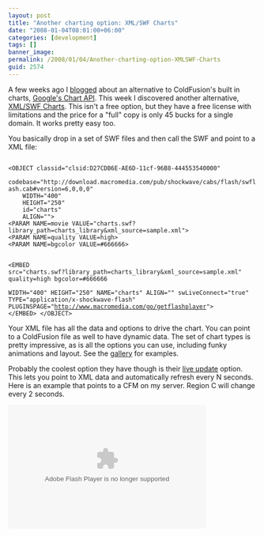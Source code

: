 ```yaml
---
layout: post
title: "Another charting option: XML/SWF Charts"
date: "2008-01-04T08:01:00+06:00"
categories: [development]
tags: []
banner_image: 
permalink: /2008/01/04/Another-charting-option-XMLSWF-Charts
guid: 2574
---
```


A few weeks ago I <a href="http://www.raymondcamden.com/index.cfm/2007/12/10/Googles-Charting-API">blogged</a> about an alternative to ColdFusion's built in charts, <a href="http://code.google.com/apis/chart/">Google's Chart API</a>. This week I discovered another alternative, <a href="http://www.maani.us/xml_charts/index.php">XML/SWF Charts</a>. This isn't a free option, but they have a free license with limitations and the price for a "full" copy is only 45 bucks for a single domain. It works pretty easy too.
<!--more-->
You basically drop in a set of SWF files and then call the SWF and point to a XML file:

<code>
&lt;OBJECT classid="clsid:D27CDB6E-AE6D-11cf-96B8-444553540000"
	codebase="http://download.macromedia.com/pub/shockwave/cabs/flash/swflash.cab#version=6,0,0,0" 
	WIDTH="400" 
	HEIGHT="250" 
	id="charts" 
	ALIGN=""&gt;
&lt;PARAM NAME=movie VALUE="charts.swf?library_path=charts_library&xml_source=sample.xml"&gt;
&lt;PARAM NAME=quality VALUE=high&gt;
&lt;PARAM NAME=bgcolor VALUE=#666666&gt;

&lt;EMBED src="charts.swf?library_path=charts_library&xml_source=sample.xml"
       quality=high 
       bgcolor=#666666  
       WIDTH="400" 
       HEIGHT="250" 
       NAME="charts" 
       ALIGN="" 
       swLiveConnect="true" 
       TYPE="application/x-shockwave-flash" 
       PLUGINSPAGE="http://www.macromedia.com/go/getflashplayer"&gt;
&lt;/EMBED&gt;
&lt;/OBJECT&gt;
</code>

Your XML file has all the data and options to drive the chart. You can point to a ColdFusion file as well to have dynamic data. The set of chart types is pretty impressive, as is all the options you can use, including funky animations and layout. See the <a href="http://www.maani.us/xml_charts/index.php?menu=Gallery">gallery</a> for examples.

Probably the coolest option they have though is their <a href="http://www.maani.us/xml_charts/index.php?menu=Reference&submenu=live_update">live update</a> option. This lets you point to XML data and automatically refresh every N seconds. Here is an example that points to a CFM on my server. Region C will change every 2 seconds.

<OBJECT classid="clsid:D27CDB6E-AE6D-11cf-96B8-444553540000"
	codebase="http://download.macromedia.com/pub/shockwave/cabs/flash/swflash.cab#version=6,0,0,0" 
	WIDTH="400" 
	HEIGHT="250" 
	id="charts" 
	ALIGN="">
<PARAM NAME=movie VALUE="/demos/swfchart/charts.swf?library_path=/demos/swfchart/charts_library&xml_source=/demos/swfchart/sample.cfm">
<PARAM NAME=quality VALUE=high>
<PARAM NAME=bgcolor VALUE=#666666>

<EMBED src="/demos/swfchart/charts.swf?library_path=/demos/swfchart/charts_library&xml_source=/demos/swfchart/sample.cfm"
       quality=high 
       bgcolor=#666666  
       WIDTH="400" 
       HEIGHT="250" 
       NAME="charts" 
       ALIGN="" 
       swLiveConnect="true" 
       TYPE="application/x-shockwave-flash" 
       PLUGINSPAGE="http://www.macromedia.com/go/getflashplayer">
</EMBED>
</OBJECT>